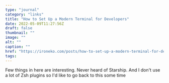 ```yaml
---
type: "journal"
category: "links"
title: "How to Set Up a Modern Terminal for Developers"
date: 2022-05-09T11:27:56Z
draft: false
thumbnail: ""
image: ""
alt: ""
caption: ""
href: "https://ironeko.com/posts/how-to-set-up-a-modern-terminal-for-developers"
tags:
---
```


Few things in here are interesting. Never heard of Starship. And I don't use a lot of Zsh plugins so I'd like to go back to this some time
